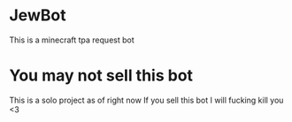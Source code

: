 # JewBot
This is a minecraft tpa request bot
# You may not sell this bot
This is a solo project as of right now
If you sell this bot I will fucking kill you <3
